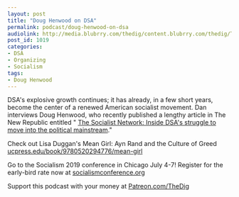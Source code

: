 ```yaml
---
layout: post
title: "Doug Henwood on DSA"
permalink: podcast/doug-henwood-on-dsa
audiolink: http://media.blubrry.com/thedig/content.blubrry.com/thedig/The_Dig-EP_198-Henwood.mp3
post_id: 1019
categories: 
- DSA
- Organizing
- Socialism
tags: 
- Doug Henwood
---
```


DSA's explosive growth continues; it has already, in a few short years, become the center of a renewed American socialist movement. Dan interviews Doug Henwood, who recently published a lengthy article in The New Republic entitled "
[The Socialist Network: Inside DSA's struggle to move into the political mainstream](http://newrepublic.com/article/153768/inside-democratic-socialists-america-struggle-political-mainstream)." 

Check out Lisa Duggan's Mean Girl: Ayn Rand and the Culture of Greed 
[ucpress.edu/book/9780520294776/mean-girl](http://ucpress.edu/book/9780520294776/mean-girl)

Go to the Socialism 2019 conference in Chicago July 4-7! Register for the early-bird rate now at 
[socialismconference.org](http://socialismconference.org)

Support this podcast with your money at 
[Patreon.com/TheDig](http://Patreon.com/TheDig)